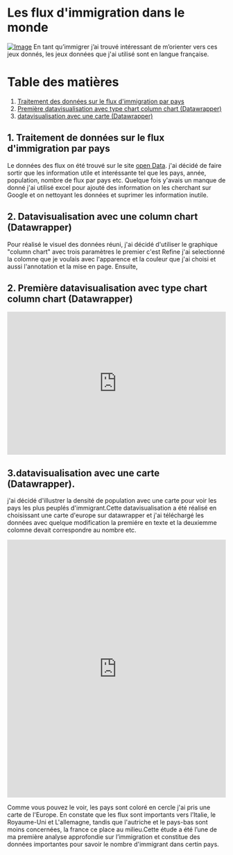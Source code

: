 # Les flux d'immigration dans le monde 
<a href="https://goopics.net/i/dj6acf"><img src="https://i.goopics.net/dj6acf.jpg" alt="Image"></a>
En tant qu’immigrer j’ai trouvé intéressant de m’orienter vers ces jeux donnés, les jeux données que j'ai utilisé sont en langue française.

# Table des matières
1. [Traitement des données sur le flux d'immigration par pays](#1-Traitement-des-données-sur-le-flux-d'immigration-par-pays)
2. [Première datavisualisation avec type chart column chart (Datawrapper)](#2-Première-datavisualisation-avec-type-chart-column-chart-Datawrapper)
3. [datavisualisation avec une carte (Datawrapper)](#3-datavisualisation-avec-une-carte-Datawrapper)

## 1. Traitement de données sur le flux d'immigration par pays
Le données des flux on été trouvé sur le site [open Data](https://www.data.gouv.fr/fr/#consulté). j'ai décidé de faire sortir que les information utile et interéssante tel que les pays, année, population, nombre de flux par pays etc. Quelque fois y'avais un manque de donné j'ai utilisé excel pour ajouté des information on les cherchant sur Google et on nettoyant les données et suprimer les information inutile. 
## 2. Datavisualisation avec une column chart (Datawrapper)
Pour réalisé le visuel des données réuni, j'ai décidé d'utiliser le graphique  "column chart" avec trois paramètres le premier c'est Refine j'ai selectionné la colomne que je voulais avec l'apparence et la couleur que j'ai choisi et aussi l'annotation et la mise en page. Ensuite, 

## 2. Première datavisualisation avec type chart column chart (Datawrapper)

<iframe title="Flux d'immigration 2012" aria-label="Graphique en colonnes" id="datawrapper-chart-4zZTr" src="https://datawrapper.dwcdn.net/4zZTr/1/" scrolling="no" frameborder="0" style="width: 0; min-width: 100% !important; border: none;" height="330" data-external="1"></iframe><script type="text/javascript">!function(){"use strict";window.addEventListener("message",(function(e){if(void 0!==e.data["datawrapper-height"]){var t=document.querySelectorAll("iframe");for(var a in e.data["datawrapper-height"])for(var r=0;r<t.length;r++){if(t[r].contentWindow===e.source)t[r].style.height=e.data["datawrapper-height"][a]+"px"}}}))}();
</script>
  
  
  ## 3.datavisualisation avec une carte (Datawrapper).
  
  j'ai décidé d'illustrer la densité de population avec une carte pour voir les pays les plus peuplés d'immigrant.Cette datavisualisation a été réalisé en choisissant une carte d'europe sur datawrapper et j'ai téléchargé les données avec quelque modification la premiére en texte et la deuxiemme colomne devait correspondre au nombre etc.
  
  
  <iframe title="Flux d'immigration en Europe 2012" aria-label="Map" id="datawrapper-chart-xJZio" src="https://datawrapper.dwcdn.net/xJZio/1/" scrolling="no" frameborder="0" style="width: 0; min-width: 100% !important; border: none;" height="595" data-external="1"></iframe><script type="text/javascript">!function(){"use strict";window.addEventListener("message",(function(e){if(void 0!==e.data["datawrapper-height"]){var t=document.querySelectorAll("iframe");for(var a in e.data["datawrapper-height"])for(var r=0;r<t.length;r++){if(t[r].contentWindow===e.source)t[r].style.height=e.data["datawrapper-height"][a]+"px"}}}))}();</script>
  
Comme vous pouvez le voir, les pays sont coloré en cercle j'ai pris une carte de l'Europe. En constate que les flux sont importants vers l’Italie, le Royaume-Uni et L'allemagne, tandis que l'autriche et le pays-bas sont moins concernées, la france ce place au milieu.Cette étude a été l’une de ma première analyse approfondie sur l’immigration et constitue des données importantes pour savoir le nombre d'immigrant dans certin pays.
